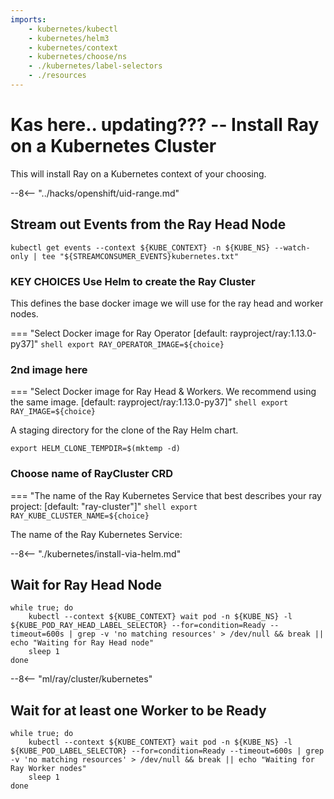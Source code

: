 ```yaml
---
imports:
    - kubernetes/kubectl
    - kubernetes/helm3
    - kubernetes/context
    - kubernetes/choose/ns
    - ./kubernetes/label-selectors
    - ./resources
---
```


# Kas here.. updating??? -- Install Ray on a Kubernetes Cluster

This will install Ray on a Kubernetes context of your choosing.

--8<-- "../hacks/openshift/uid-range.md"

## Stream out Events from the Ray Head Node

```shell.async
kubectl get events --context ${KUBE_CONTEXT} -n ${KUBE_NS} --watch-only | tee "${STREAMCONSUMER_EVENTS}kubernetes.txt"
```

### KEY CHOICES Use Helm to create the Ray Cluster

This defines the base docker image we will use for the ray head and worker nodes.

=== "Select Docker image for Ray Operator [default: rayproject/ray:1.13.0-py37]"
    ```shell
    export RAY_OPERATOR_IMAGE=${choice}
    ```

### 2nd image here

=== "Select Docker image for Ray Head & Workers. We recommend using the same image. [default: rayproject/ray:1.13.0-py37]"
    ```shell
    export RAY_IMAGE=${choice}
    ```


A staging directory for the clone of the Ray Helm chart.

```shell
export HELM_CLONE_TEMPDIR=$(mktemp -d)
```

### Choose name of RayCluster CRD

=== "The name of the Ray Kubernetes Service that best describes your ray project: [default: "ray-cluster"]"
    ```shell
    export RAY_KUBE_CLUSTER_NAME=${choice}
    ```

The name of the Ray Kubernetes Service:
<!-- 
```shell
export RAY_KUBE_CLUSTER_NAME=mycluster
``` -->

--8<-- "./kubernetes/install-via-helm.md"

## Wait for Ray Head Node

```shell
while true; do
    kubectl --context ${KUBE_CONTEXT} wait pod -n ${KUBE_NS} -l ${KUBE_POD_RAY_HEAD_LABEL_SELECTOR} --for=condition=Ready --timeout=600s | grep -v 'no matching resources' > /dev/null && break || echo "Waiting for Ray Head node"
    sleep 1
done
```

--8<-- "ml/ray/cluster/kubernetes"

## Wait for at least one Worker to be Ready

```shell
while true; do
    kubectl --context ${KUBE_CONTEXT} wait pod -n ${KUBE_NS} -l ${KUBE_POD_LABEL_SELECTOR} --for=condition=Ready --timeout=600s | grep -v 'no matching resources' > /dev/null && break || echo "Waiting for Ray Worker nodes"
    sleep 1
done
```
